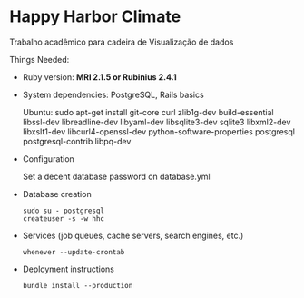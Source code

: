 Happy Harbor Climate
==================

Trabalho acadêmico para cadeira de Visualização de dados

Things Needed:

* Ruby version: __MRI 2.1.5 or Rubinius 2.4.1__

* System dependencies: PostgreSQL, Rails basics

    Ubuntu:
      sudo apt-get install git-core curl zlib1g-dev build-essential libssl-dev libreadline-dev libyaml-dev libsqlite3-dev sqlite3 libxml2-dev libxslt1-dev libcurl4-openssl-dev python-software-properties postgresql postgresql-contrib libpq-dev

* Configuration

    Set a decent database password on database.yml

* Database creation

      sudo su - postgresql
      createuser -s -w hhc

* Services (job queues, cache servers, search engines, etc.)

      whenever --update-crontab

* Deployment instructions

      bundle install --production
